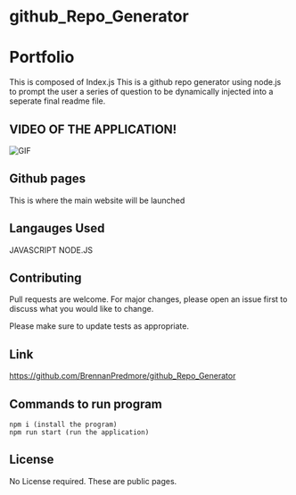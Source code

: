 # github_Repo_Generator
# Portfolio

This is composed of Index.js
This is a github repo generator using node.js to prompt the user a series of question to be dynamically injected into a seperate final readme file.

## VIDEO OF THE APPLICATION!
![GIF](https://media.giphy.com/media/QZtNqQvnZjkWYk9O02/giphy.gif)

## Github pages 

This is where the main website will be launched 


## Langauges Used

JAVASCRIPT
NODE.JS

## Contributing
Pull requests are welcome. For major changes, please open an issue first to discuss what you would like to change.

Please make sure to update tests as appropriate.

## Link
https://github.com/BrennanPredmore/github_Repo_Generator

## Commands to run program
```
npm i (install the program)
npm run start (run the application)
```

## License
No License required. These are public pages. 